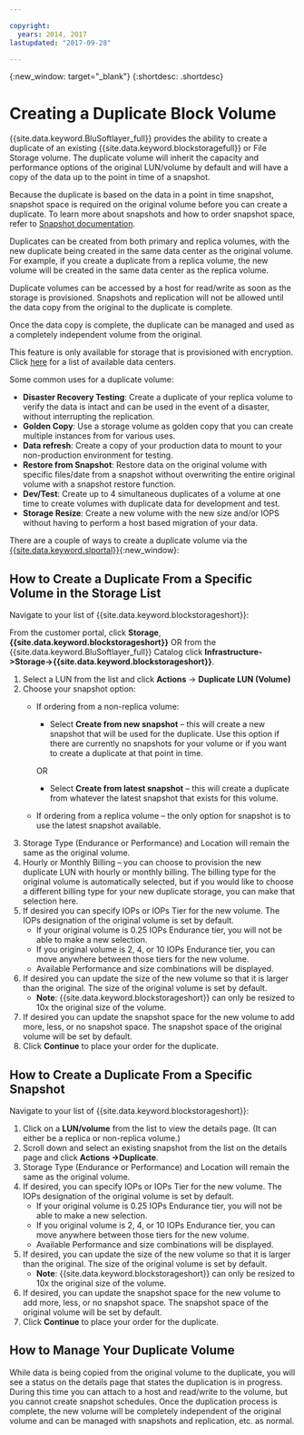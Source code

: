 ```yaml
---

copyright:
  years: 2014, 2017
lastupdated: "2017-09-28"

---
```

{:new_window: target="_blank"}
{:shortdesc: .shortdesc}

# Creating a Duplicate Block Volume

{{site.data.keyword.BluSoftlayer_full}} provides the ability to create a duplicate of an existing {{site.data.keyword.blockstoragefull}} or File Storage volume. The duplicate volume will inherit the capacity and performance options of the original LUN/volume by default and will have a copy of the data up to the point in time of a snapshot.   

Because the duplicate is based on the data in a point in time snapshot, snapshot space is required on the original volume before you can create a duplicate.  To learn more about snapshots and how to order snapshot space, refer to [Snapshot documentation](snapshots.html).  

Duplicates can be created from both primary and replica volumes, with the new duplicate being created in the same data center as the original volume.  For example, if you create a duplicate from a replica volume, the new volume will be created in the same data center as the replica volume.    

Duplicate volumes can be accessed by a host for read/write as soon as the storage is provisioned.  Snapshots and replication will not be allowed until the data copy from the original to the duplicate is complete. 

Once the data copy is complete, the duplicate can be managed and used as a completely independent volume from the original. 

This feature is only available for storage that is provisioned with encryption. Click [here](new-ibm-block-and-file-storage-location-and-features.html) for a list of available data centers. 

Some common uses for a duplicate volume:
- **Disaster Recovery Testing**: Create a duplicate of your replica volume to verify the data is intact and can be used in the event of a disaster, without interrupting the replication. 
- **Golden Copy**: Use a storage volume as golden copy that you can create multiple instances from for various uses. 
- **Data refresh**: Create a copy of your production data to mount to your non-production environment for testing. 
- **Restore from Snapshot**: Restore data on the original volume with specific files/date from a snapshot without overwriting the entire original volume with a snapshot restore function. 
- **Dev/Test**: Create up to 4 simultaneous duplicates of a volume at one time to create volumes with duplicate data for development and test. 
- **Storage Resize**: Create a new volume with the new size and/or IOPS without having to perform a host based migration of your data.  
	

There are a couple of ways to create a duplicate volume via the [{{site.data.keyword.slportal}}](http://control.softlayer.com/){:new_window}: 

## How to Create a Duplicate From a Specific Volume in the Storage List

Navigate to your list of {{site.data.keyword.blockstorageshort}}:

From the customer portal, click **Storage**, **{{site.data.keyword.blockstorageshort}}** OR from the {{site.data.keyword.BluSoftlayer_full}} Catalog click **Infrastructure->Storage->{{site.data.keyword.blockstorageshort}}**. 


1. Select a LUN from the list and click **Actions** -> **Duplicate LUN (Volume)** 
2. Choose your snapshot option: 
    - If ordering from a non-replica volume:
      - Select **Create from new snapshot** – this will create a new snapshot that will be used for the duplicate. Use this option if there are currently no snapshots for your volume or if you want to create a duplicate at that point in time.
    
      OR 
      - Select **Create from latest snapshot** – this will create a duplicate from whatever the latest snapshot that exists for this volume. 
    - If ordering from a replica volume – the only option for snapshot is to use the latest snapshot available. 
3. Storage Type (Endurance or Performance) and Location will remain the same as the original volume.
4. Hourly or Monthly Billing – you can choose to provision the new duplicate LUN with hourly or monthly billing.  The billing type for the original volume is automatically selected, but if you would like to choose a different billing type for your new duplicate storage, you can make that selection here. 
5. If desired you can specify IOPs or IOPs Tier for the new volume. The IOPs designation of the original volume is set by default. 
    - If your original volume is 0.25 IOPs Endurance tier, you will not be able to make a new selection. 
    - If you original volume is 2, 4, or 10 IOPs Endurance tier, you can move anywhere between those tiers for the new volume. 
    - Available Performance and size combinations will be displayed. 
6. If desired you can update the size of the new volume so that it is larger than the original.  The size of the original volume is set by default. 
    - **Note**: {{site.data.keyword.blockstorageshort}} can only be resized to 10x the original size of the volume. 
7. If desired you can update the snapshot space for the new volume to add more, less, or no snapshot space. The snapshot space of the original volume will be set by default. 
8. Click **Continue** to place your order for the duplicate. 



## How to Create a Duplicate From a Specific Snapshot

Navigate to your list of {{site.data.keyword.blockstorageshort}}:

1. Click on a **LUN/volume** from the list to view the details page. (It can either be a replica or non-replica volume.) 
2. Scroll down and select an existing snapshot from the list on the details page and click **Actions ->Duplicate**.   
3. Storage Type (Endurance or Performance) and Location will remain the same as the original volume. 
4. If desired, you can specify IOPs or IOPs Tier for the new volume. The IOPs designation of the original volume is set by default. 
    - If your original volume is 0.25 IOPs Endurance tier, you will not be able to make a new selection. 
    - If you original volume is 2, 4, or 10 IOPs Endurance tier, you can move anywhere between those tiers for the new volume. 
    - Available Performance and size combinations will be displayed. 
5. If desired, you can update the size of the new volume so that it is larger than the original.  The size of the original volume is set by default. 
    - **Note**: {{site.data.keyword.blockstorageshort}} can only be resized to 10x the original size of the volume. 
6. If desired, you can update the snapshot space for the new volume to add more, less, or no snapshot space. The snapshot space of the original volume will be set by default. 
7. Click **Continue** to place your order for the duplicate. 


## How to Manage Your Duplicate Volume

While data is being copied from the original volume to the duplicate, you will see a status on the details page that states the duplication is in progress. During this time you can attach to a host and read/write to the volume, but you cannot create snapshot schedules. Once the duplication process is complete, the new volume will be completely independent of the original volume and can be managed with snapshots and replication, etc. as normal. 
